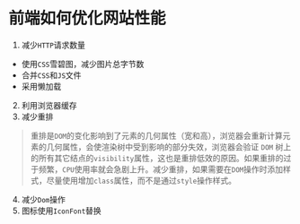# 前端如何优化网站性能
1. 减少`HTTP`请求数量
- 使用`CSS`雪碧图，减少图片总字节数
- 合并`CSS`和`JS`文件
- 采用懒加载

2. 利用浏览器缓存
3. 减少重排
> 重排是`DOM`的变化影响到了元素的几何属性（宽和高），浏览器会重新计算元素的几何属性，会使渲染树中受到影响的部分失效，浏览器会验证 `DOM` 树上的所有其它结点的`visibility`属性，这也是重排低效的原因。如果重排的过于频繁，`CPU`使用率就会急剧上升。减少重排，如果需要在`DOM`操作时添加样式，尽量使用增加`class`属性，而不是通过`style`操作样式。
4. 减少`Dom`操作
5. 图标使用`IconFont`替换